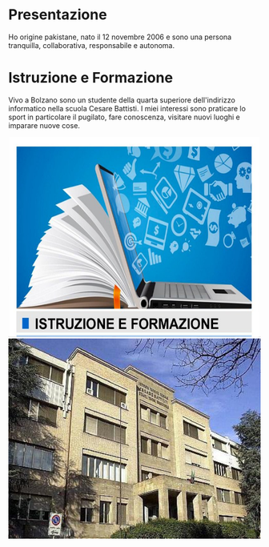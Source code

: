 <!DOCTYPE html> 
<html>
  <head>
    <meta charset="utf-8">
    <meta name="viewport" content="width=device-width">
      <link href="https://github.com/faizan-nd/faizan-nd.github.io/blob/main/style.css" rel="stylesheet" type="text/css" />
  </head>
    <body>
    <h1> Presentazione </h1> 
    <p> Ho origine pakistane, nato il 12 novembre 2006 e sono una persona tranquilla, collaborativa, responsabile e autonoma. </p>
    <h1> Istruzione e Formazione</h1>
    <p> Vivo a Bolzano sono un studente della quarta superiore dell'indirizzo informatico nella scuola Cesare Battisti. 
      I miei interessi sono praticare lo sport in particolare il pugilato, fare conoscenza, visitare nuovi luoghi e imparare 
      nuove cose. </p> 
    <img src="https://github.com/faizan-nd/faizan-nd.github.io/blob/main/istruzione-e-formazione.jpg"  height="400" width="600">
    <img src="https://github.com/faizan-nd/faizan-nd.github.io/blob/main/ite%20battisit.jpg" height="400" widht="400">
    </body>
</html>
